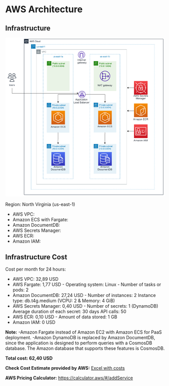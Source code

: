 # AWS Architecture

## Infrastructure

![AWS architecture](architectureAWS_v2.png)

Region: North Virginia (us-east-1)

* AWS VPC:
* Amazon ECS with Fargate:
* Amazon DocumentDB:
* AWS Secrets Manager:
* AWS ECR:
* Amazon IAM:

## Infrastructure Cost

Cost per month for 24 hours:

* AWS VPC: 32,89 USD
* AWS Fargate: 1,77 USD  - Operating system: Linux - Number of tasks or pods: 2 
* Amazon DocumentDB: 27,24 USD - Number of instances: 2 Instance type: db.t4g.medium (VCPU: 2 & Memory: 4 GiB)
* AWS Secrets Manager: 0,40 USD - Number of secrets: 1 (DynamoDB) Average duration of each secret: 30 days API calls: 50
* AWS ECR: 0,10 USD - Amount of data stored: 1 GB
* Amazon IAM: 0 USD

**Note:** 
-Amazon Fargate instead of Amazon EC2 with Amazon ECS for PaaS deployment.
-Amazon DynamoDB is replaced by Amazon DocumentDB, since the application is designed to perform queries with a CosmosDB database. The Amazon database that supports these features is CosmosDB.


**Total cost: 62,40 USD**

**Check Cost Estimate provided by AWS:** [Excel with costs](https://github.com/CHUPITO-Org/IaC-Chupito-AWS/blob/main/docs/v2/Costs_Estimate_v2.csv)

**AWS Pricing Calculator:** https://calculator.aws/#/addService


